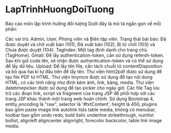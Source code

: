 # LapTrinhHuongDoiTuong
Báo cáo môn lập trình hướng đối tượng
Dưới đây là mô tả ngắn gọn về mỗi phần:

Các vai trò: Admin, User, Phóng viên và Biên tập viên.
Trạng thái bài báo: Đã được duyệt và chờ xuất bản (101), Đã xuất bản (102), Bị từ chối (103) và Chưa được duyệt (104).
TagIndex: Một tag định danh cho trang chủ (TagHome).
Gmail: Để lấy authentication-token, cần sử dụng refersh-token. Sau khi gửi code lên, sẽ nhận được authentication-token và có thể sử dụng để lấy dữ liệu.
Upload: Để lấy tên file, cần tách chuỗi từ contentDisposition và bỏ qua hai kí tự đầu tiên để lấy tên.
Thư viện html2pdf được sử dụng để tạo file PDF từ HTML.
Thư viện tinymce được sử dụng để tạo nội dung HTML, có các tính năng như đính kèm ảnh, link, bảng, media.
Thư viện datetimepicker được sử dụng để tạo picker cho ngày giờ.
Các file Tag lưu trữ các đoạn link, script và fragment của trang JSP để phối hợp với các trang JSP khác thành một trang web hoàn chỉnh.
Sử dụng Bootstrap 4, entity_encoding là "raw", selector là '#txtContent', height là 450, plugins bao gồm paste image link autolink lists table media, không có menubar, toolbar bao gồm undo redo, bold italic underline strikethrough, numlist bullist, alignleft aligncenter alignright, forecolor backcolor, table link image media.
